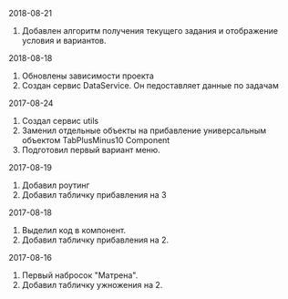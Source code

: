 2018-08-21
1. Добавлен алгоритм получения текущего задания и отображение условия и вариантов.

2018-08-18
1. Обновлены зависимости проекта
2. Создан сервис DataService. Он педоставляет данные по задачам

2017-08-24
1. Создал сервис utils
2. Заменил отдельные объекты на прибавление универсальным объектом TabPlusMinus10 Component
3. Подготовил первый вариант меню.

2017-08-19
1. Добавил роутинг
2. Добавил табличку прибавления на 3

2017-08-18
1. Выделил код в компонент.
2. Добавил табличку прибавления на 2.

2017-08-16
1. Первый набросок "Матрена".
2. Добавил табличку ужножения на 2.
